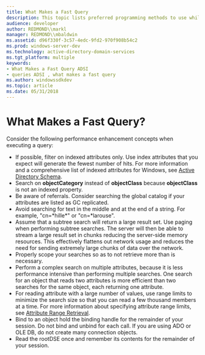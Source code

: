 ```yaml
---
title: What Makes a Fast Query
description: This topic lists preferred programming methods to use while querying a directory.
audience: developer
author: REDMOND\\markl
manager: REDMOND\\mbaldwin
ms.assetid: d96f330f-3c57-4edc-9fd2-970f908b54c2
ms.prod: windows-server-dev
ms.technology: active-directory-domain-services
ms.tgt_platform: multiple
keywords:
- What Makes a Fast Query ADSI
- queries ADSI , what makes a fast query
ms.author: windowssdkdev
ms.topic: article
ms.date: 05/31/2018
---
```


# What Makes a Fast Query?

Consider the following performance enhancement concepts when executing a query:

-   If possible, filter on indexed attributes only. Use index attributes that you expect will generate the fewest number of hits. For more information and a comprehensive list of indexed attributes for Windows, see [Active Directory Schema](https://msdn.microsoft.com/library/ms675085).
-   Search on **objectCategory** instead of **objectClass** because **objectClass** is not an indexed property.
-   Be aware of referrals. Consider searching the global catalog if your attributes are listed as GC replicated.
-   Avoid searching for text in the middle and at the end of a string. For example, "cn=\*hille\*" or "cn=\*larouse".
-   Assume that a subtree search will return a large result set. Use paging when performing subtree searches. The server will then be able to stream a large result set in chunks reducing the server-side memory resources. This effectively flattens out network usage and reduces the need for sending extremely large chunks of data over the network.
-   Properly scope your searches so as to not retrieve more than is necessary.
-   Perform a complex search on multiple attributes, because it is less performance intensive than performing multiple searches. One search for an object that reads two attributes is more efficient than two searches for the same object, each returning one attribute.
-   For reading attribute with a large number of values, use range limits to minimize the search size so that you can read a few thousand members at a time. For more information about specifying attribute range limits, see [Attribute Range Retrieval](attribute-range-retrieval.md).
-   Bind to an object hold the binding handle for the remainder of your session. Do not bind and unbind for each call. If you are using ADO or OLE DB, do not create many connection objects.
-   Read the rootDSE once and remember its contents for the remainder of your session.

 

 




